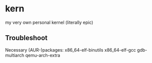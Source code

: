 # kern
my very own personal kernel (literally epic)

## Troubleshoot

Necessary (AUR-)packages:
x86_64-elf-binutils
x86_64-elf-gcc
gdb-multiarch
qemu-arch-extra

